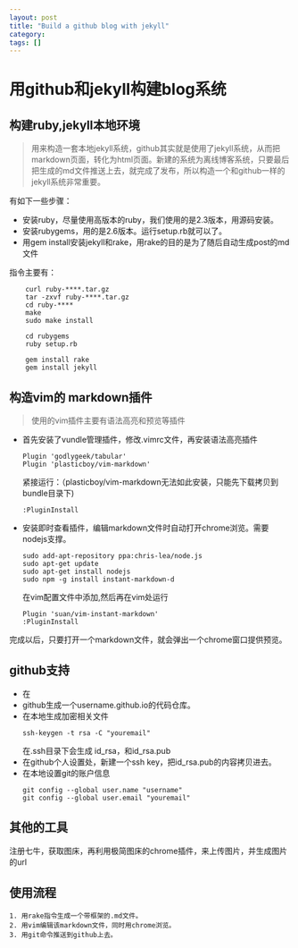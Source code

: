 ```yaml
---
layout: post
title: "Build a github blog with jekyll"
category:
tags: []
---
```


# 用github和jekyll构建blog系统

## 构建ruby,jekyll本地环境

> 用来构造一套本地jekyll系统，github其实就是使用了jekyll系统，从而把markdown页面，转化为html页面。新建的系统为离线博客系统，只要最后把生成的md文件推送上去，就完成了发布，所以构造一个和github一样的jekyll系统非常重要。

有如下一些步骤：
* 安装ruby，尽量使用高版本的ruby，我们使用的是2.3版本，用源码安装。
* 安装rubygems，用的是2.6版本。运行setup.rb就可以了。
* 用gem install安装jekyll和rake，用rake的目的是为了随后自动生成post的md文件

指令主要有：
```
	curl ruby-****.tar.gz 
	tar -zxvf ruby-****.tar.gz
	cd ruby-****
	make
	sudo make install

	cd rubygems
	ruby setup.rb

	gem install rake
	gem install jekyll
```


## 构造vim的 markdown插件

> 使用的vim插件主要有语法高亮和预览等插件

* 首先安装了vundle管理插件，修改.vimrc文件，再安装语法高亮插件
	```
	Plugin 'godlygeek/tabular'
	Plugin 'plasticboy/vim-markdown'
	```
	紧接运行：（plasticboy/vim-markdown无法如此安装，只能先下载拷贝到bundle目录下)
	```
	:PluginInstall
	```
* 安装即时查看插件，编辑markdown文件时自动打开chrome浏览。需要nodejs支撑。
	```
	sudo add-apt-repository ppa:chris-lea/node.js
	sudo apt-get update
	sudo apt-get install nodejs
	sudo npm -g install instant-markdown-d
	```
	在vim配置文件中添加,然后再在vim处运行
	```
	Plugin 'suan/vim-instant-markdown'
	:PluginInstall
	```
完成以后，只要打开一个markdown文件，就会弹出一个chrome窗口提供预览。

## github支持
* 在
* github生成一个username.github.io的代码仓库。
* 在本地生成加密相关文件
	```
	ssh-keygen -t rsa -C "youremail"
	```
	在.ssh目录下会生成 id_rsa，和id_rsa.pub
* 在github个人设置处，新建一个ssh key，把id_rsa.pub的内容拷贝进去。
* 在本地设置git的账户信息
	```
	git config --global user.name "username"
	git config --global user.email "youremail"
	```
## 其他的工具
注册七牛，获取图床，再利用极简图床的chrome插件，来上传图片，并生成图片的url

## 使用流程
	1. 用rake指令生成一个带框架的.md文件。
	2. 用vim编辑该markdown文件，同时用chrome浏览。
	3. 用git命令推送到github上去。

